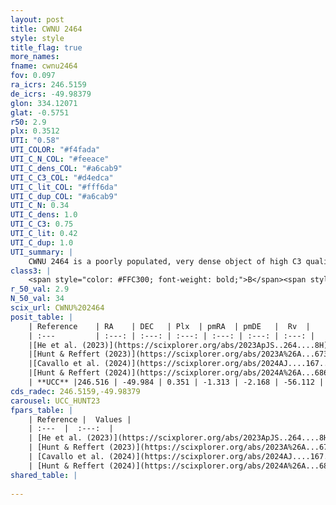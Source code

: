 ```yaml
---
layout: post
title: CWNU 2464
style: style
title_flag: true
more_names: 
fname: cwnu2464
fov: 0.097
ra_icrs: 246.5159
de_icrs: -49.98379
glon: 334.12071
glat: -0.5751
r50: 2.9
plx: 0.3512
UTI: "0.58"
UTI_COLOR: "#f4fada"
UTI_C_N_COL: "#feeace"
UTI_C_dens_COL: "#a6cab9"
UTI_C_C3_COL: "#d4edca"
UTI_C_lit_COL: "#fff6da"
UTI_C_dup_COL: "#a6cab9"
UTI_C_N: 0.34
UTI_C_dens: 1.0
UTI_C_C3: 0.75
UTI_C_lit: 0.42
UTI_C_dup: 1.0
UTI_summary: |
    CWNU 2464 is a poorly populated, very dense object of high C3 quality. It was recently reported in the literature.
class3: |
    <span style="color: #FFC300; font-weight: bold;">B</span><span style="color: green; font-weight: bold;">A</span>
r_50_val: 2.9
N_50_val: 34
scix_url: CWNU%202464
posit_table: |
    | Reference    | RA    | DEC   | Plx  | pmRA  | pmDE   |  Rv  |
    | :---         | :---: | :---: | :---: | :---: | :---: | :---: |
    |[He et al. (2023)](https://scixplorer.org/abs/2023ApJS..264....8H) | 246.5 | -49.988 | 0.356 | -1.304 | -2.155 | -57.59 |
    |[Hunt & Reffert (2023)](https://scixplorer.org/abs/2023A%26A...673A.114H) | 246.532 | -49.989 | 0.36 | -1.299 | -2.169 | -42.953 |
    |[Cavallo et al. (2024)](https://scixplorer.org/abs/2024AJ....167...12C) | 246.579 | -49.954 | 0.36 | -- | -- | -- |
    |[Hunt & Reffert (2024)](https://scixplorer.org/abs/2024A%26A...686A..42H) | 246.532 | -49.989 | 0.36 | -1.299 | -2.169 | -42.953 |
    | **UCC** |246.516 | -49.984 | 0.351 | -1.313 | -2.168 | -56.112 | 
cds_radec: 246.5159,-49.98379
carousel: UCC_HUNT23
fpars_table: |
    | Reference |  Values |
    | :---  |  :---:  |
    | [He et al. (2023)](https://scixplorer.org/abs/2023ApJS..264....8H) | `A0=4.05, m-M=11.9, logAge=8.85` |
    | [Hunt & Reffert (2023)](https://scixplorer.org/abs/2023A%26A...673A.114H) | `AV50=3.427, diffAV50=2.46, MOD50=11.991, logAge50=8.084` |
    | [Cavallo et al. (2024)](https://scixplorer.org/abs/2024AJ....167...12C) | `AV50=3.35, dMod50=11.88, logAge50=8.72, [Fe/H]50=-0.1` |
    | [Hunt & Reffert (2024)](https://scixplorer.org/abs/2024A%26A...686A..42H) | `MassJ=393.702` |
shared_table: |
    
---
```


